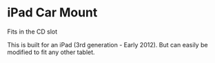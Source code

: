 # iPad Car Mount

Fits in the CD slot

This is built for an iPad (3rd generation - Early 2012). But can easily be modified to fit any other tablet.